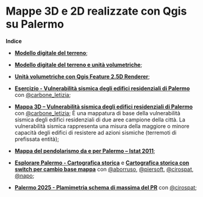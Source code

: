 # Mappe 3D e 2D realizzate con Qgis su Palermo





**Indice**

- [**Modello digitale del terreno**](https://gbvitrano.github.io/mappe2-3d/dem_palermo);

- [**Modello digitale del terreno e unità volumetriche**](https://gbvitrano.github.io/mappe2-3d/dem_volumetrie_pa);

- [**Unità volumetriche con Qgis Feature 2.5D Renderer**](https://gbvitrano.github.io/mappe2-3d/cs_pa_3d/);

- [**Esercizio - Vulnerabilità sismica degli edifici residenziali di Palermo**](https://gbvitrano.github.io/mappe2-3d/vuln-sismica-pa) con [@carbone_letizia](https://twitter.com/carbone_letizia);

- [**Mappa 3D – Vulnerabilità sismica degli edifici residenziali di Palermo**](https://gbvitrano.github.io/mappe2-3d/vuln_sismica-pa-3d/) con [@carbone_letizia](https://twitter.com/carbone_letizia);
È una mappatura di base della vulnerabilità sismica degli edifici residenziali di due aree campione della città.
La vulnerabilità sismica rappresenta una misura della maggiore o minore capacità degli edifici di resistere ad azioni sismiche (terremoti di prefissata entità);

- [**Mappa del pendolarismo da e per Palermo – Istat 2011**](https://gbvitrano.github.io/mappe2-3d/pendolarismo/);

- [**Esplorare Palermo - Cartografica storica**](https://gbvitrano.github.io/mappe2-3d/carto_storica) e [**Cartografica storica con switch per cambio base mappa**](https://gbvitrano.github.io/mappe2-3d/carto_storica/index_02.html) con [@aborruso](https://twitter.com/aborruso), [@piersoft](https://twitter.com/Piersoft), [@cirospat](https://twitter.com/cirospat), [@napo](https://twitter.com/napo);

- [**Palermo 2025 - Plamimetria schema di massima del PR**](https://gbvitrano.github.io/mappe2-3d/prg_2025/prg_2015.html) con [@cirospat](https://twitter.com/cirospat);
